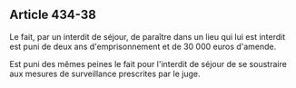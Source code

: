 Article 434-38
----
Le fait, par un interdit de séjour, de paraître dans un lieu qui lui est
interdit est puni de deux ans d'emprisonnement et de 30 000 euros d'amende.

Est puni des mêmes peines le fait pour l'interdit de séjour de se soustraire aux
mesures de surveillance prescrites par le juge.
